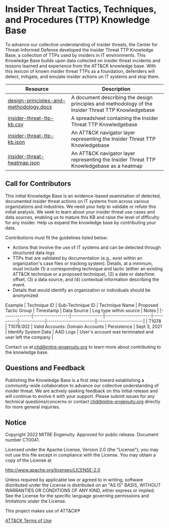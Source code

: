 # Insider Threat Tactics, Techniques, and Procedures (TTP) Knowledge Base
To advance our collective understanding of insider threats, the Center for Threat-Informed Defense developed the Insider Threat TTP Knowledge Base, a collection of TTPs used by insiders in IT environments. This Knowledge Base builds upon
data collected on insider threat incidents and lessons learned and experience from the ATT&CK knowledge base. With this lexicon of known insider threat TTPs as a foundation, defenders will detect, mitigate, and emulate insider actions on IT systems and stop them.


| Resource | Description |
|----------|-------------|
| [design-principles-and-methodology.docx](https://github.com/center-for-threat-informed-defense/insider-threat-ttp-kb/blob/main/design-principles-and-methodology.docx?raw=true) | A document describing the design principles and methodology of the Insider Threat TTP Knowledgebase |
| [insider-threat-ttp-kb.csv](insider-threat-ttp-kb.csv) | A spreadsheet containing the Insider Threat TTP Knowledgebase |
| [insider-threat-ttp-kb.json](insider-threat-ttp-kb.json) | An ATT&CK navigator layer representing the Insider Threat TTP Knowledgebase |
| [insider-threat-heatmap.json](insider-threat-heatmap.json) | An ATT&CK navigator layer representing the Insider Threat TTP Knowledgebase as a heatmap|

## Call for Contributors
This initial Knowledge Base is an evidence-based examination of detected, documented insider threat actions on IT systems from across various organizations and industries. We need your help to validate or refute this initial analysis. We seek to learn about your insider threat use cases and data sources, enabling us to mature this KB and raise the level of difficulty for any insider. Help us expand the knowledge base by contributing your data.

Contributions must fit the guidelines listed below:
- Actions that involve the use of IT systems and can be detected through structured data logs
- TTPs that are validated by documentation (e.g., exist within an organization's case files or tracking system). Details, at a minimum, must include
(1) a corresponding technique and tactic (either an existing ATT&CK technique or a proposed technique), (2) a date or date/time offset, (3) a data source, and (4) contextual information describing the event.
- Details that would identify an organization or individuals should be anonymized

Example
| Technique ID | Sub-Technique ID | Technique Name | Proposed Tactic Group | Timestamp | Data Source | Log type within source | Notes                 |
|--------------|------------------|----------------|-----------------------|-----------|-------------|------------------------|-----------------------|
| T1078 | T1078.002 | Valid Accounts: Domain Accounts | Persistence | Sept 3, 2021 | Identify System Data | AAD Logs | User's account was terminated and user left the company |

Contact us at ctid@mitre-engenuity.org to learn more about contributing to the knowledge base.  

## Questions and Feedback
Publishing the Knowledge Base is a first step toward establishing a community-wide collaboration to advance our collective understanding of insider threat. We are actively seeking feedback on this initial release and will continue to evolve it with your support. Please submit issues for any technical questions/concerns or contact ctid@mitre-engenuity.org directly for more general inquiries.

## Notice
Copyright 2022 MITRE Engenuity. Approved for public release. Document number CT0041.

Licensed under the Apache License, Version 2.0 (the "License"); you may not use this file except in compliance with the License. You may obtain a copy of the License at

http://www.apache.org/licenses/LICENSE-2.0

Unless required by applicable law or agreed to in writing, software distributed under the License is distributed on an "AS IS" BASIS, WITHOUT WARRANTIES OR CONDITIONS OF ANY KIND, either express or implied. See the License for the specific language governing permissions and limitations under the License.

This project makes use of ATT&CK®

[ATT&CK Terms of Use](https://attack.mitre.org/resources/terms-of-use/)
